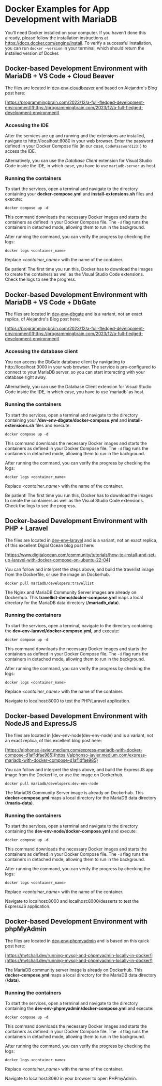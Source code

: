# Docker Examples for App Development with MariaDB

You’ll need Docker installed on your computer. If you haven’t done this already, please follow the installation instructions at https://docs.docker.com/engine/install. To verify a successful installation, you can run `docker –version` in your terminal, which should return the installed version of Docker.

## Docker-based Development Environment with MariaDB + VS Code + Cloud Beaver

The files are located in [dev-env-cloudbeaver](dev-env-cloudbeaver) and based on Alejandro's Blog post here:

[https://programmingbrain.com/2023/12/a-full-fledged-development-environment](https://programmingbrain.com/2023/12/a-full-fledged-development-environment)

### Accessing the IDE

After the services are up and running and the extensions are installed, navigate to http://localhost:8080 in your web browser. Enter the password defined in your Docker Compose file (in our case, `CodePassword123!`) to access the IDE.

Alternatively, you can use the _Database Client_ extension for Visual Studio Code inside the IDE, in which case, you have to use `mariadb-server` as host.

### Running the containers

To start the services, open a terminal and navigate to the directory containing your **docker-compose.yml** and **install-extensions.sh** files and execute:

```shell
docker compose up -d
```

This command downloads the necessary Docker images and starts the containers as defined in your Docker Compose file. The `-d` flag runs the containers in detached mode, allowing them to run in the background.

After running the command, you can verify the progress by checking the logs:

```shell
docker logs <container_name>
```

Replace _<container_name>_ with the name of the container.

Be patient! The first time you run this, Docker has to download the images to create the containers as well as the Visual Studio Code extensions. Check the logs to see the progress.

## Docker-based Development Environment with MariaDB + VS Code + DbGate

The files are located in [dev-env-dbgate](dev-env-dbgate) and is a variant, not an exact replica, of Alejandro's Blog post here:

[https://programmingbrain.com/2023/12/a-full-fledged-development-environment](https://programmingbrain.com/2023/12/a-full-fledged-development-environment)

### Accessing the database client

You can access the DbGate database client by navigating to http://localhost:3000 in your web browser. The service is pre-configured to connect to your MariaDB server, so you can start interacting with your database right away.

Alternatively, you can use the Database Client extension for Visual Studio Code inside the IDE, in which case, you have to use ’mariadb’ as host.

### Running the containers

To start the services, open a terminal and navigate to the directory containing your **/dev-env-dbgate/docker-compose.yml** and **install-extensions.sh** files and execute:

```shell
docker compose up -d
```

This command downloads the necessary Docker images and starts the containers as defined in your Docker Compose file. The `-d` flag runs the containers in detached mode, allowing them to run in the background.

After running the command, you can verify the progress by checking the logs:

```shell
docker logs <container_name>
```

Replace _<container_name>_ with the name of the container.

Be patient! The first time you run this, Docker has to download the images to create the containers as well as the Visual Studio Code extensions. Check the logs to see the progress.

## Docker-based Development Environment with PHP + Laravel

The files are located in [dev-env-laravel](dev-env-laravel) and is a variant, not an exact replica, of this excellent Digial Ocean blog post here: 

[https://www.digitalocean.com/community/tutorials/how-to-install-and-set-up-laravel-with-docker-compose-on-ubuntu-22-04]

You can follow and interpret the steps above, and build the travellist image from the Dockerfile, or use the image on Dockerhub.

```shell
docker pull mariadb/developers:travellist
```

The Nginx and MariaDB Community Server images are already on Dockerhub. This **travellist-demo/docker-compose.yml** maps a local directory for the MariaDB data directory (**/mariadb_data**).

### Running the containers

To start the services, open a terminal, navigate to the directory containing the **dev-env-laravel/docker-compose.yml**, and execute:

```shell
docker compose up -d
```

This command downloads the necessary Docker images and starts the containers as defined in your Docker Compose file. The `-d` flag runs the containers in detached mode, allowing them to run in the background.

After running the command, you can verify the progress by checking the logs:

```shell
docker logs <container_name>
```

Replace _<container_name>_ with the name of the container.

Navigate to localhost:8000 to test the PHP/Laravel application.

## Docker-based Development Environment with NodeJS and ExpressJS

The files are located in [dev-env-node(dev-env-node) and is a variant, not an exact replica, of this excellent blog post here: 

[https://alphonso-javier.medium.com/express-mariadb-with-docker-compose-d1af1dfae985](https://alphonso-javier.medium.com/express-mariadb-with-docker-compose-d1af1dfae985)

You can follow and interpret the steps above, and build the ExpressJS app image from the Dockerfile, or use the image on Dockerhub.

```shell
docker pull mariadb/developers:dev-env-node
```

The MariaDB Community Server image is already on Dockerhub. This **docker-compose.yml** maps a local directory for the MariaDB data directory (**/maria-data**).

### Running the containers

To start the services, open a terminal and navigate to the directory containing the **dev-env-node/docker-compose.yml** and execute:

```shell
docker compose up -d
```

This command downloads the necessary Docker images and starts the containers as defined in your Docker Compose file. The `-d` flag runs the containers in detached mode, allowing them to run in the background.

After running the command, you can verify the progress by checking the logs:

```shell
docker logs <container_name>
```

Replace _<container_name>_ with the name of the container.

Navigate to localhost:8000 and localhost:8000/desserts to test the ExpressJS application.

## Docker-based Development Environment with phpMyAdmin

The files are located in [dev-env-phpmyadmin](dev-env-phpmyadmin) and is based on this quick post here: 

[https://mytchall.dev/running-mysql-and-phpmyadmin-locally-in-docker/](https://mytchall.dev/running-mysql-and-phpmyadmin-locally-in-docker/)

The MariaDB community server image is already on Dockerhub. This **docker-compose.yml** maps a local directory for the MariaDB data directory (**/data**).

### Running the containers

To start the services, open a terminal and navigate to the directory containing the **dev-env-phpmyadmin/docker-compose.yml** and execute:

```shell
docker compose up -d
```

This command downloads the necessary Docker images and starts the containers as defined in your Docker Compose file. The `-d` flag runs the containers in detached mode, allowing them to run in the background.

After running the command, you can verify the progress by checking the logs:

```shell
docker logs <container_name>
```

Replace _<container_name>_ with the name of the container.

Navigate to localhost:8080 in your browser to open PHPmyAdmin.
